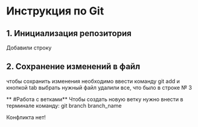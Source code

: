 # Инструкция по Git
## 1. Инициализация репозитория  
Добавили строку
## 2. Сохранение изменений в файл 
чтобы сохранить изменения необходимо ввести команду git add и кнопкой tab выбрать нужный файл
удалили все, что было в строке № 3
 


 ** #Работа с ветками**
 Чтобы создать новую ветку нужно внести в терминале команду: git branch branch_name
 
Конфликта нет!